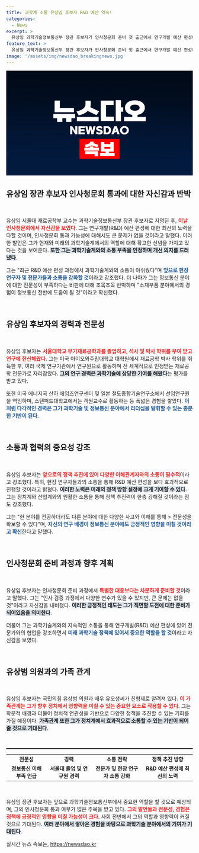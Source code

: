 ```yaml
---
title: 과학계 소통 유상임 후보자 R&D 예산 약속!
categories:
  - News
excerpt: >
  유상임 과학기술정보통신부 장관 후보자가 인사청문회 준비 첫 출근에서 연구개발 예산 편성에 대한 최선의 노력을 다하겠다고 강조했다. 그는 전문성 부족 논란에 조목조목 반박하며, 통과에 대한 확신을 내비쳤다.
feature_text: >
  유상임 과학기술정보통신부 장관 후보자가 인사청문회 준비 첫 출근에서 연구개발 예산 편성에 대한 최선의 노력을 다하겠다고 강조했다. 그는 전문성 부족 논란에 조목조목 반박하며, 통과에 대한 확신을 내비쳤다.
image: '/assets/img/newsdao_breakingnews.jpg'
---
```


<p><img src="/assets/img/newsdao_breakingnews.jpg" alt="ranknews 속보" /></p>

<h2 data-ke-size="size26">유상임 장관 후보자 인사청문회 통과에 대한 자신감과 반박</h2>

<p data-ke-size="size16">&nbsp;</p>

<p>유상임 서울대 재료공학부 교수는 과학기술정보통신부 장관 후보자로 지명된 후, <b><span style="color: #ee2323;">이날 인사청문회에서 자신감을 보였다</span></b>. 그는 연구개발(R&amp;D) 예산 편성에 대한 최선의 노력을 다할 것이며, 인사청문회 통과 가능성에 대해서도 큰 문제가 없을 것이라고 말했다. 이러한 발언은 그가 현재와 미래의 과학기술계에서의 역할에 대해 확고한 신념을 가지고 있다는 것을 보여준다. <b><span style="background-color: #21538527;">또한 그는 과학기술계와의 소통 부족을 인정하며 개선 의지를 드러냈다</span></b>.</p>

<p>그는 "최근 R&amp;D 예산 편성 과정에서 과학기술계와의 소통이 아쉬웠다"며 <b><span style="color: #1a5490;">앞으로 현장 연구자 및 전문가들과 소통을 강화할 것</span></b>이라고 강조했다. 더 나아가 그는 정보통신 분야에 대한 전문성이 부족하다는 비판에 대해 조목조목 반박하며 "소재부품 분야에서의 경험이 정보통신 전반에 도움이 될 것"이라고 확신했다. </p>

<p data-ke-size="size16">&nbsp;</p>

<h2 data-ke-size="size26">유상임 후보자의 경력과 전문성</h2>

<p data-ke-size="size16">&nbsp;</p>

<p>유상임 후보자는 <b><span style="color: #ee2323;">서울대학교 무기재료공학과를 졸업하고, 석사 및 박사 학위를 부여 받고 연구에 헌신해왔다</span></b>. 그는 미국 아이오와주립대학교 대학원에서 재료공학 박사 학위를 취득한 후, 여러 국제 연구기관에서 연구원으로 활동하며 전 세계적으로 인정받는 재료공학 전문가로 자리잡았다. <b><span style="background-color: #21538527;">그의 연구 경력은 과학기술에 상당한 기여를 해왔다</span></b>는 평가를 받고 있다.</p>

<p>또한 미국 에너지국 산하 에임즈연구센터 및 일본 철도종합기술연구소에서 선임연구원을 역임하며, 스탠퍼드대학교에서는 객원교수로 활동하는 등 폭넓은 경험을 쌓았다. <b><span style="color: #1a5490;">이처럼 다각적인 경력은 그가 과학기술 및 정보통신 분야에서 리더십을 발휘할 수 있는 충분한 기반이 된다</span></b>.</p>

<p data-ke-size="size16">&nbsp;</p>

<h2 data-ke-size="size26">소통과 협력의 중요성 강조</h2>

<p data-ke-size="size16">&nbsp;</p>

<p>유상임 후보자는 <b><span style="color: #ee2323;">앞으로의 정책 추진에 있어 다양한 이해관계자와의 소통이 필수적</span></b>이라고 강조했다. 특히, 현장 연구자들과의 소통을 통해 R&amp;D 예산 편성을 보다 효과적으로 진행할 것이라고 밝혔다. <b><span style="background-color: #21538527;">이러한 노력은 미래의 정책 방향 설정에 크게 기여할 수 있다</span></b>. 그는 정치계와 산업계와의 원활한 소통을 통해 정책 추진력이 한층 강해질 것이라는 점도 강조했다.</p>

<p>그는 "한 분야를 전공하더라도 다른 분야에 대한 다양한 사고와 이해를 통해 &gt; 전문성을 확보할 수 있다"며, <b><span style="color: #1a5490;">자신의 연구 배경이 정보통신 분야에도 긍정적인 영향을 미칠 것이라고 확신</span></b>한다고 말했다.</p>

<p data-ke-size="size16">&nbsp;</p>

<h2 data-ke-size="size26">인사청문회 준비 과정과 향후 계획</h2>

<p data-ke-size="size16">&nbsp;</p>

<p>유상임 후보자는 인사청문회 준비 과정에서 <b><span style="color: #ee2323;">특별한 대응보다는 차분하게 준비할 것</span></b>이라고 말했다. 그는 "인사 검증 과정에서 다양한 변수가 있을 수 있지만, 큰 문제는 없을 것"이라고 자신감을 내비쳤다. <b><span style="background-color: #21538527;">이러한 긍정적인 태도는 그가 직면할 도전에 대한 준비가 되어있음을 의미한다</span></b>.</p>

<p>더불어 그는 과학기술계와의 지속적인 소통을 통해 연구개발(R&amp;D) 예산 편성에 있어 전문가와의 협업을 강조하면서 <b><span style="color: #1a5490;">미래 과학기술 정책에 있어서 중요한 역할을 할 것</span></b>이라고 자신감을 보였다.</p>

<p data-ke-size="size16">&nbsp;</p>

<h2 data-ke-size="size26">유상범 의원과의 가족 관계</h2>

<p data-ke-size="size16">&nbsp;</p>

<p>유상임 후보자는 국민의힘 유상범 의원과 배우 유오성씨가 친형제로 알려져 있다. <b><span style="color: #ee2323;">이 가족관계는 그가 향후 정치에서 영향력을 미칠 수 있는 중요한 요소로 작용할 수 있다</span></b>. 그는 학문적 배경과 더불어 정치적 연관성을 기반으로 다양한 정책을 추진할 수 있는 기회를 가질 예정이다. <b><span style="background-color: #21538527;">가족관계 또한 그가 정치계에서 효과적으로 소통할 수 있는 기반이 되어 줄 것으로 기대된다</span></b>.</p>

<p data-ke-size="size16">&nbsp;</p>

<hr style="height: 2px;" />

<table style="width: 100%;">
    <tr>
        <td style="text-align: center; height: 17px;"><b>전문성</b></td>
        <td style="text-align: center; height: 17px;"><b>경력</b></td>
        <td style="text-align: center; height: 17px;"><b>소통 전략</b></td>
        <td style="text-align: center; height: 17px;"><b>정책 추진 방향</b></td>
    </tr>
    <tr>
        <td style="text-align: center; height: 17px;"><b>정보통신 이해 부족 언급</b></td>
        <td style="text-align: center; height: 17px;"><b>서울대 졸업 및 연구원 경력</b></td>
        <td style="text-align: center; height: 17px;"><b>전문가 및 현장 연구자 소통 강화</b></td>
        <td style="text-align: center; height: 17px;"><b>R&D 예산 편성에 최선의 노력</b></td>
    </tr>
</table>

<p data-ke-size="size16">&nbsp;</p>

<p>유상임 장관 후보자는 앞으로 과학기술정보통신부에서 중요한 역할을 할 것으로 예상되며, 그의 인사청문회 통과 여부가 많은 주목을 받고 있다. <b><span style="color: #ee2323;">그의 발언들과 전문성, 경험은 정책에 긍정적인 영향을 미칠 가능성이 크다</span></b>. 사회 전반에서 그의 역할과 영향력이 커질 것으로 기대된다. <b><span style="background-color: #21538527;">여러 분야에서 쌓아온 경험을 바탕으로 과학기술 분야에서의 기여가 기대된다</span></b>.</p>
실시간 뉴스 속보는, <a href="https://newsdao.kr" rel="dofollow">https://newsdao.kr</a>


